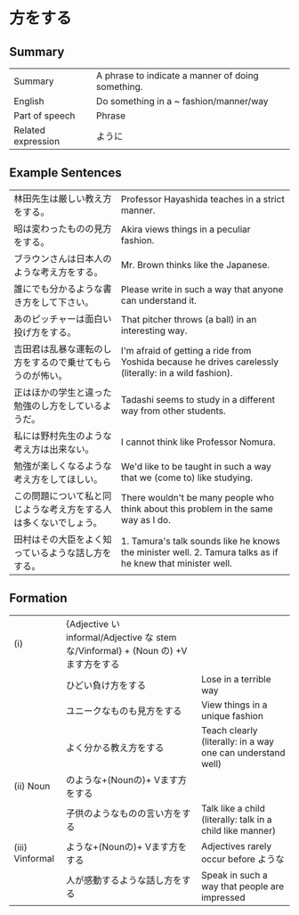 # 方をする

## Summary

<table><tr>   <td>Summary</td>   <td>A phrase to indicate a manner of doing something.</td></tr><tr>   <td>English</td>   <td>Do something in a ~ fashion/manner/way</td></tr><tr>   <td>Part of speech</td>   <td>Phrase</td></tr><tr>   <td>Related expression</td>   <td>ように</td></tr></table>

## Example Sentences

<table><tr>   <td>林田先生は厳しい教え方をする。</td>   <td>Professor Hayashida teaches in a strict manner.</td></tr><tr>   <td>昭は変わったものの見方をする。</td>   <td>Akira views things in a peculiar fashion.</td></tr><tr>   <td>ブラウンさんは日本人のような考え方をする。</td>   <td>Mr. Brown thinks like the Japanese.</td></tr><tr>   <td>誰にでも分かるような書き方をして下さい。</td>   <td>Please write in such a way that anyone can understand it.</td></tr><tr>   <td>あのピッチャーは面白い投げ方をする。</td>   <td>That pitcher throws (a ball) in an interesting way.</td></tr><tr>   <td>吉田君は乱暴な運転のし方をするので乗せてもらうのが怖い。</td>   <td>I'm afraid of getting a ride from Yoshida because he drives carelessly (literally: in a wild fashion).</td></tr><tr>   <td>正はほかの学生と違った勉強のし方をしているようだ。</td>   <td>Tadashi seems to study in a different way from other students.</td></tr><tr>   <td>私には野村先生のような考え方は出来ない。</td>   <td>I cannot think like Professor Nomura.</td></tr><tr>   <td>勉強が楽しくなるような考え方をしてほしい。</td>   <td>We'd like to be taught in such a way that we (come to) like studying.</td></tr><tr>   <td>この問題について私と同じような考え方をする人は多くないでしょう。</td>   <td>There wouldn't be many people who think about this problem in the same way as I do.</td></tr><tr>   <td>田村はその大臣をよく知っているような話し方をする。</td>   <td>1. Tamura's talk sounds like he knows the minister well. 2. Tamura talks as if he knew that minister well.</td></tr></table>

## Formation

<table class="table"> <tbody><tr class="tr head"> <td class="td"><span class="numbers">(i)</span>  </td> <td class="td"><span>{Adjective い informal/Adjective な stem な/Vinformal} + (Noun の) +Vます<span class="concept">方をする</span></span></td> <td class="td"><span>&nbsp;</span></td> </tr> <tr class="tr"> <td class="td"><span>&nbsp;</span></td> <td class="td"><span>ひどい負け<span class="concept">方をする</span></span> </td> <td class="td"><span>Lose in a terrible way</span></td> </tr> <tr class="tr"> <td class="td"><span>&nbsp;</span></td> <td class="td"><span>ユニーク<span class="concept">な</span>ものも見<span class="concept">方をする</span></span> </td> <td class="td"><span>View things in a unique fashion</span></td> </tr> <tr class="tr"> <td class="td"><span>&nbsp;</span></td> <td class="td"><span>よく分かる教え<span class="concept">方をする</span></span> </td> <td class="td"><span>Teach clearly (literally: in a way one can understand    well)</span> </td> </tr> <tr class="tr head"> <td class="td"><span class="numbers">(ii)</span> <span> <span class="bold">Noun</span></span></td> <td class="td"><span class="concept">のような</span><span>+(Nounの)+ Vます<span class="concept">方をする</span></span></td> <td class="td"><span>&nbsp;</span></td> </tr> <tr class="tr"> <td class="td"><span>&nbsp;</span></td> <td class="td"><span>子供<span class="concept">のような</span>ものの言い<span class="concept">方をする</span></span> </td> <td class="td"><span>Talk like a child (literally: talk in a    child like manner)</span> </td> </tr> <tr class="tr head"> <td class="td"><span class="numbers">(iii)</span> <span> <span class="bold">Vinformal</span></span></td> <td class="td"><span class="concept">ような</span><span>+(Nounの)+ Vます<span class="concept">方をする</span></span></td> <td class="td"><span>Adjectives rarely occur before ような</span></td> </tr> <tr class="tr"> <td class="td"><span>&nbsp;</span></td> <td class="td"><span>人が感動する<span class="concept">ような</span>話し<span class="concept">方をする</span></span> </td> <td class="td"><span>Speak in such a way that people are impressed</span></td> </tr> </tbody></table>

